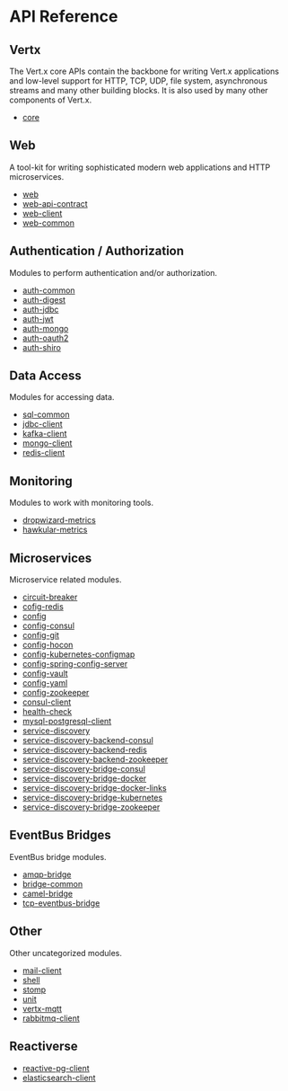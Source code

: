 # API Reference

## Vertx

The Vert.x core APIs contain the backbone for writing Vert.x applications and low-level support for HTTP, TCP, UDP,
file system, asynchronous streams and many other building blocks. It is also used by many other components of Vert.x.

* [core](/@vertx/core)

## Web

A tool-kit for writing sophisticated modern web applications and HTTP microservices.

* [web](/@vertx/web)
* [web-api-contract](/@vertx/web-api-contract)
* [web-client](/@vertx/web-client)
* [web-common](/@vertx/web-common)

## Authentication / Authorization

Modules to perform authentication and/or authorization.

* [auth-common](/@vertx/auth-common)
* [auth-digest](/@vertx/auth-digest)
* [auth-jdbc](/@vertx/auth-jdbc)
* [auth-jwt](/@vertx/auth-jwt)
* [auth-mongo](/@vertx/auth-mongo)
* [auth-oauth2](/@vertx/auth-oauth2)
* [auth-shiro](/@vertx/auth-shiro)

## Data Access

Modules for accessing data.

* [sql-common](/@vertx/sql-common)
* [jdbc-client](/@vertx/jdbc-client)
* [kafka-client](/@vertx/kafka-client)
* [mongo-client](/@vertx/mongo-client)
* [redis-client](/@vertx/redis-client)

## Monitoring

Modules to work with monitoring tools.

* [dropwizard-metrics](/@vertx/dropwizard-metrics)
* [hawkular-metrics](/@vertx/hawkular-metrics)

## Microservices

Microservice related modules.

* [circuit-breaker](/@vertx/circuit-breaker)
* [cofig-redis](/@vertx/cofig-redis)
* [config](/@vertx/config)
* [config-consul](/@vertx/config-consul)
* [config-git](/@vertx/config-git)
* [config-hocon](/@vertx/config-hocon)
* [config-kubernetes-configmap](/@vertx/config-kubernetes-configmap)
* [config-spring-config-server](/@vertx/config-spring-config-server)
* [config-vault](/@vertx/config-vault)
* [config-yaml](/@vertx/config-yaml)
* [config-zookeeper](/@vertx/config-zookeeper)
* [consul-client](/@vertx/consul-client)
* [health-check](/@vertx/health-check)
* [mysql-postgresql-client](/@vertx/mysql-postgresql-client)
* [service-discovery](/@vertx/service-discovery)
* [service-discovery-backend-consul](/@vertx/service-discovery-backend-consul)
* [service-discovery-backend-redis](/@vertx/service-discovery-backend-redis)
* [service-discovery-backend-zookeeper](/@vertx/service-discovery-backend-zookeeper)
* [service-discovery-bridge-consul](/@vertx/service-discovery-bridge-consul)
* [service-discovery-bridge-docker](/@vertx/service-discovery-bridge-docker)
* [service-discovery-bridge-docker-links](/@vertx/service-discovery-bridge-docker-links)
* [service-discovery-bridge-kubernetes](/@vertx/service-discovery-bridge-kubernetes)
* [service-discovery-bridge-zookeeper](/@vertx/service-discovery-bridge-zookeeper)

## EventBus Bridges

EventBus bridge modules.

* [amqp-bridge](/@vertx/amqp-bridge)
* [bridge-common](/@vertx/bridge-common)
* [camel-bridge](/@vertx/camel-bridge)
* [tcp-eventbus-bridge](/@vertx/tcp-eventbus-bridge)

## Other

Other uncategorized modules.

* [mail-client](/@vertx/mail-client)
* [shell](/@vertx/shell)
* [stomp](/@vertx/stomp)
* [unit](/@vertx/unit)
* [vertx-mqtt](/@vertx/vertx-mqtt)
* [rabbitmq-client](/@vertx/rabbitmq-client)

## Reactiverse

* [reactive-pg-client](/@reactiverse/reactive-pg-client)
* [elasticsearch-client](/@reactiverse/elasticsearch-client)

